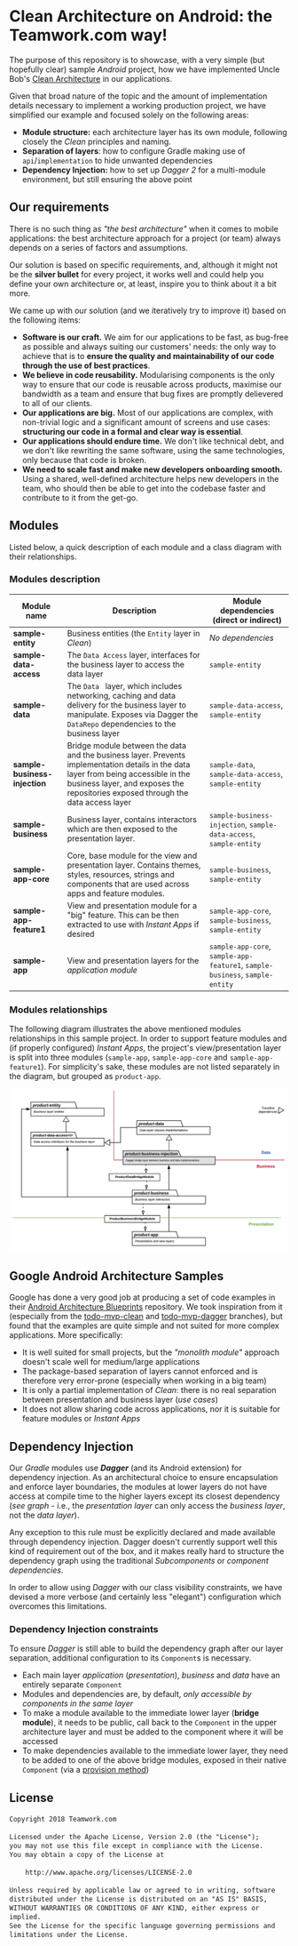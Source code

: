 # Clean Architecture on Android: the Teamwork.com way!
The purpose of this repository is to showcase, with a very simple (but hopefully clear) sample *Android* project, how we have implemented Uncle Bob's [Clean Architecture](https://8thlight.com/blog/uncle-bob/2012/08/13/the-clean-architecture.html) in our applications.

Given that broad nature of the topic and the amount of implementation details necessary to implement a working production project, we have simplified our example and focused solely on the following areas:
- **Module structure:** each architecture layer has its own module, following closely the _Clean_ principles and naming.
- **Separation of layers**: how to configure Gradle making use of `api`/`implementation` to hide unwanted dependencies
- **Dependency Injection:** how to set up *Dagger 2* for a multi-module environment, but still ensuring the above point

## Our requirements
There is no such thing as *"the best architecture"* when it comes to mobile applications: the best architecture approach for a project (or team) always depends on a series of factors and assumptions.

Our solution is based on specific requirements, and, although it might not be the **silver bullet** for every project, it works well and could help you define your own architecture or, at least, inspire you to think about it a bit more.

We came up with our solution (and we iteratively try to improve it) based on the following items:
- **Software is our craft.** We aim for our applications to be fast, as bug-free as possible and always suiting our customers' needs: the only way to achieve that is to **ensure the quality and maintainability of our code through the use of best practices**.
- **We believe in code reusability.** Modularising components is the only way to ensure that our code is reusable across products, maximise our bandwidth as a team and ensure that bug fixes are promptly delievered to all of our clients.
- **Our applications are big.** Most of our applications are complex, with non-trivial logic and a significant amount of screens and use cases: **structuring our code in a formal and clear way is essential**.
- **Our applications should endure time.** We don't like technical debt, and we don't like rewriting the same software, using the same technologies, only because that code is broken.
- **We need to scale fast and make new developers onboarding smooth.** Using a shared, well-defined architecture helps new developers in the team, who should then be able to get into the codebase faster and contribute to it from the get-go.

## Modules
Listed below, a quick description of each module and a class diagram with their relationships.

### Modules description

Module name | Description | Module dependencies (direct or indirect)
------------- | ----------- | --------------------------
**sample-entity** | Business entities (the `Entity` layer in _Clean_) | _No dependencies_
**sample-data-access** | The `Data Access` layer, interfaces for the business layer to access the data layer | `sample-entity`
**sample-data** | The `Data ` layer, which includes networking, caching and data delivery for the business layer to manipulate. Exposes via Dagger the `DataRepo` dependencies to the business layer | `sample-data-access`, `sample-entity`
**sample-business-injection** | Bridge module between the data and the business layer. Prevents implementation details in the data layer from being accessible in the business layer, and exposes the repositories exposed through the data access layer | `sample-data`, `sample-data-access`, `sample-entity`
**sample-business** | Business layer, contains interactors which are then exposed to the presentation layer. | `sample-business-injection`, `sample-data-access`, `sample-entity`
**sample-app-core** | Core, base module for the view and presentation layer. Contains themes, styles, resources, strings and components that are used across apps and feature modules. | `sample-business`, `sample-entity`
**sample-app-feature1** | View and presentation module for a "big" feature. This can be then extracted to use with _Instant Apps_ if desired | `sample-app-core`, `sample-business`, `sample-entity`
**sample-app** | View and presentation layers for the _application module_ | `sample-app-core`, `sample-app-feature1`, `sample-business`, `sample-entity`

### Modules relationships
The following diagram illustrates the above mentioned modules relationships in this sample project.
In order to support feature modules and (if properly configured) _Instant Apps_, the project's view/presentation layer is split into three modules (`sample-app`, `sample-app-core` and `sample-app-feature1`).
For simplicity's sake, these modules are not listed separately in the diagram, but grouped as `product-app`.

![](docs/clean_app_architecture_v1.png)

## Google Android Architecture Samples
Google has done a very good job at producing a set of code examples in their [Android Architecture Blueprints](https://github.com/googlesamples/android-architecture) repository.
We took inspiration from it (especially from the [todo-mvp-clean](https://github.com/googlesamples/android-architecture/tree/todo-mvp-clean/) and [todo-mvp-dagger](https://github.com/googlesamples/android-architecture/tree/todo-mvp-dagger/) branches), but found that the examples are quite simple and not suited for more complex applications. More specifically:
- It is well suited for small projects, but the _"monolith module"_ approach doesn't scale well for medium/large applications
- The package-based separation of layers cannot enforced and is therefore very error-prone (especially when working in a big team)
- It is only a partial implementation of *Clean*: there is no real separation between presentation and business layer (*use cases*)
- It does not allow sharing code across applications, nor it is suitable for feature modules or _Instant Apps_

## Dependency Injection
Our *Gradle* modules use _**Dagger**_ (and its Android extension) for dependency injection. As an architectural choice to ensure encapsulation and enforce layer boundaries,
the modules at lower layers do not have access at compile time to the higher layers except its closest dependency (_see graph_ - i.e., the _presentation layer_ can only access the _business layer_, not the _data layer_).

Any exception to this rule must be explicitly declared and made available through dependency injection. Dagger doesn't currently support well this kind of requirement out of the box, and it makes really hard to structure the dependency graph using the traditional _Subcomponents_ or _component dependencies_.

In order to allow using _Dagger_ with our class visibility constraints, we have devised a more verbose (and certainly less "elegant") configuration which overcomes this limitations.

### Dependency Injection constraints
To ensure _Dagger_ is still able to build the dependency graph after our layer separation, additional configuration to its `Component`s is necessary.
- Each main layer _application_ (_presentation_), _business_ and _data_ have an entirely separate `Component`
- Modules and dependencies are, by default, _only accessible by components in the same layer_
- To make a module available to the immediate lower layer (**bridge module**), it needs to be public, call back to the `Component` in the upper architecture layer and must be added to the component where it will be accessed
- To make dependencies available to the immediate lower layer, they need to be added to one of the above bridge modules, exposed in their native `Component` (via a [provision method](https://google.github.io/dagger/api/2.14/dagger/Component.html))

## License

    Copyright 2018 Teamwork.com

    Licensed under the Apache License, Version 2.0 (the "License");
    you may not use this file except in compliance with the License.
    You may obtain a copy of the License at

        http://www.apache.org/licenses/LICENSE-2.0

    Unless required by applicable law or agreed to in writing, software
    distributed under the License is distributed on an "AS IS" BASIS,
    WITHOUT WARRANTIES OR CONDITIONS OF ANY KIND, either express or implied.
    See the License for the specific language governing permissions and
    limitations under the License.
